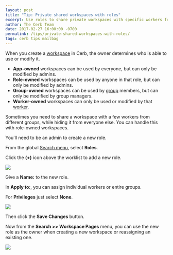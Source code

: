```yaml
---
layout: post
title: "Tip: Private shared workspaces with roles"
excerpt: Use roles to share private workspaces with specific workers from different groups.
author: The Cerb Team
date: 2017-02-27 16:00:00 -0700
permalink: /tips/private-shared-workspaces-with-roles/
tags: cerb tips mailbag
---
```


When you create a [workspace](/docs/workspaces/) in Cerb, the owner determines who is able to use or modify it.

* **App-owned** workspaces can be used by everyone, but can only be modified by admins.
* **Role-owned** workspaces can be used by anyone in that role, but can only be modified by admins.
* **Group-owned** workspaces can be used by [group](/docs/groups/) members, but can only be modified by group managers.
* **Worker-owned** workspaces can only be used or modified by that [worker](/docs/workers/).

Sometimes you need to share a workspace with a few workers from different groups, while hiding it from everyone else. You can handle this with role-owned workspaces.

You'll need to be an admin to create a new role.

From the global [Search menu](/docs/guide/workers/user-interface/#search-menu), select **Roles**.

Click the **(+)** icon above the worklist to add a new role.

<div class="cerb-screenshot">
<img src="/assets/images/guides/common/worklist-add.png" class="screenshot">
</div>

Give a **Name:** to the new role.

In **Apply to:**, you can assign individual workers or entire groups.

For **Privileges** just select **None**.

<div class="cerb-screenshot">
<img src="/assets/images/tips/private-shared-workspaces-with-roles/role-new.png" class="screenshot">
</div>

Then click the **Save Changes** button.

Now from the **Search >> Workspace Pages** menu, you can use the new role as the owner when creating a new workspace or reassigning an existing one.

<div class="cerb-screenshot">
<img src="/assets/images/tips/private-shared-workspaces-with-roles/page-new.png" class="screenshot">
</div>
